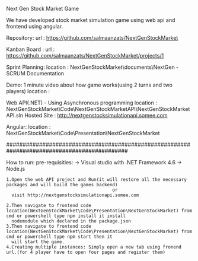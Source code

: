 Next Gen Stock Market Game

We have developed stock market simulation game using web api and frontend using angular.

Repository:
	url : https://github.com/salmaanzats/NextGenStockMarket
	
Kanban Board : 
	url : https://github.com/salmaanzats/NextGenStockMarket/projects/1
	
Sprint Planning:
	location : NextGenStockMarket\documents\NextGen - SCRUM Documentation
	
Demo: 1 minute video about how game works(using 2 turns and two players)
	location : 

Web API(.NET) - Using Asynchronous programming
	location : NextGenStockMarket\Code\NextGenStockMarketAPI\NextGenStockMarketAPI.sln
	Hosted Site : http://nextgenstocksimulationapi.somee.com
	
Angular:
	location : NextGenStockMarket\Code\Presentation\NextGenStockMarket
	
#############################################################################################

How to run:
	pre-requisities:
		-> Visual studio with .NET Framework 4.6
		-> Node.js
		
	1.Open the web API project and Run(it will restore all the necessary packages and will build the games backend) 
											or
	  visit http://nextgenstocksimulationapi.somee.com
		
	2.Then navigate to frontend code location(NextGenStockMarket\Code\Presentation\NextGenStockMarket) from cmd or powershell type npm install it install
	  nodemodule which declared in the package.json
	3.Then navigate to frontend code location(NextGenStockMarket\Code\Presentation\NextGenStockMarket) from cmd or powershell type npm start then it	
	  will start the game.
	4.Creating multiple instances: Simply open a new tab using fronend url.(for 4 player have to open four pages and register them)
	
	

	
